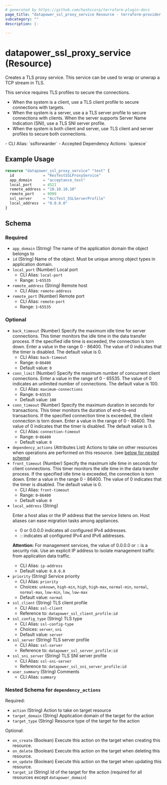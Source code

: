```yaml
---
# generated by https://github.com/hashicorp/terraform-plugin-docs
page_title: "datapower_ssl_proxy_service Resource - terraform-provider-datapower"
subcategory: ""
description: |-
  
---
```


# datapower_ssl_proxy_service (Resource)

<p>Creates a TLS proxy service. This service can be used to wrap or unwrap a TCP stream in TLS.</p><p>This service requires TLS profiles to secure the connections.</p><ul><li>When the system is a client, use a TLS client profile to secure connections with targets.</li><li>When the system is a server, use a a TLS server profile to secure connections with clients. When the server supports Server Name Indication (SNI), use a TLS SNI server profile.</li><li>When the system is both client and server, use TLS client and server profiles to secure both connections.</li></ul>
  - CLI Alias: `sslforwarder`
  - Accepted Dependency Actions: `quiesce`

## Example Usage

```terraform
resource "datapower_ssl_proxy_service" "test" {
  id             = "ResTestSSLProxyService"
  app_domain     = "acceptance_test"
  local_port     = 4521
  remote_address = "10.10.10.10"
  remote_port    = 9999
  ssl_server     = "AccTest_SSLServerProfile"
  local_address  = "0.0.0.0"
}
```

<!-- schema generated by tfplugindocs -->
## Schema

### Required

- `app_domain` (String) The name of the application domain the object belongs to
- `id` (String) Name of the object. Must be unique among object types in application domain.
- `local_port` (Number) Local port
  - CLI Alias: `local-port`
  - Range: `1`-`65535`
- `remote_address` (String) Remote host
  - CLI Alias: `remote-address`
- `remote_port` (Number) Remote port
  - CLI Alias: `remote-port`
  - Range: `1`-`65535`

### Optional

- `back_timeout` (Number) Specify the maximum idle time for server connections. This timer monitors the idle time in the data transfer process. If the specified idle time is exceeded, the connection is torn down. Enter a value in the range 0 - 86400. The value of 0 indicates that the timer is disabled. The default value is 0.
  - CLI Alias: `back-timeout`
  - Range: `0`-`86400`
  - Default value: `0`
- `conn_limit` (Number) Specify the maximum number of concurrent client connections. Enter a value in the range of 0 - 65535. The value of 0 indicates an unlimited number of connections. The default value is 100.
  - CLI Alias: `maximum-connections`
  - Range: `0`-`65535`
  - Default value: `100`
- `conn_timeout` (Number) Specify the maximum duration in seconds for transactions. This timer monitors the duration of end-to-end transactions. If the specified connection time is exceeded, the client connection is torn down. Enter a value in the range of 0 - 86400. The value of 0 indicates that the timer is disabled. The default value is 0.
  - CLI Alias: `connection-timeout`
  - Range: `0`-`86400`
  - Default value: `0`
- `dependency_actions` (Attributes List) Actions to take on other resources when operations are performed on this resource. (see [below for nested schema](#nestedatt--dependency_actions))
- `front_timeout` (Number) Specify the maximum idle time in seconds for client connections. This timer monitors the idle time in the data transfer process. If the specified idle time is exceeded, the connection is torn down. Enter a value in the range 0 - 86400. The value of 0 indicates that the timer is disabled. The default value is 0.
  - CLI Alias: `front-timeout`
  - Range: `0`-`86400`
  - Default value: `0`
- `local_address` (String) <p>Enter a host alias or the IP address that the service listens on. Host aliases can ease migration tasks among appliances.</p><ul><li>0 or 0.0.0.0 indicates all configured IPv4 addresses.</li><li>:: indicates all configured IPv4 and IPv6 addresses.</li></ul><p><b>Attention:</b> For management services, the value of 0.0.0.0 or :: is a security risk. Use an explicit IP address to isolate management traffic from application data traffic.</p>
  - CLI Alias: `ip-address`
  - Default value: `0.0.0.0`
- `priority` (String) Service priority
  - CLI Alias: `priority`
  - Choices: `unknown`, `high-min`, `high`, `high-max`, `normal-min`, `normal`, `normal-max`, `low-min`, `low`, `low-max`
  - Default value: `normal`
- `ssl_client` (String) TLS client profile
  - CLI Alias: `ssl-client`
  - Reference to: `datapower_ssl_client_profile:id`
- `ssl_config_type` (String) TLS type
  - CLI Alias: `ssl-config-type`
  - Choices: `server`, `sni`
  - Default value: `server`
- `ssl_server` (String) TLS server profile
  - CLI Alias: `ssl-server`
  - Reference to: `datapower_ssl_server_profile:id`
- `ssl_sni_server` (String) TLS SNI server profile
  - CLI Alias: `ssl-sni-server`
  - Reference to: `datapower_ssl_sni_server_profile:id`
- `user_summary` (String) Comments
  - CLI Alias: `summary`

<a id="nestedatt--dependency_actions"></a>
### Nested Schema for `dependency_actions`

Required:

- `action` (String) Action to take on target resource
- `target_domain` (String) Application domain of the target for the action
- `target_type` (String) Resource type of the target for the action

Optional:

- `on_create` (Boolean) Execute this action on the target when creating this resource.
- `on_delete` (Boolean) Execute this action on the target when deleting this resource.
- `on_update` (Boolean) Execute this action on the target when updating this resource.
- `target_id` (String) Id of the target for the action (required for all resources except `datapower_domain`)
